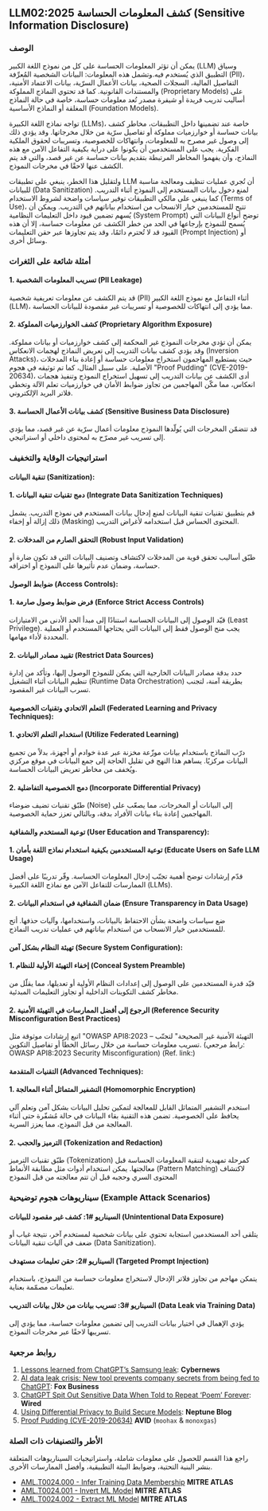 ## LLM02:2025 كشف المعلومات الحساسة (Sensitive Information Disclosure)

### الوصف

يمكن أن تؤثر المعلومات الحساسة على كل من نموذج اللغة الكبير (LLM) وسياق التطبيق الذي يُستخدم فيه.وتشمل هذه المعلومات: البيانات الشخصية المُعرِّفة (PII)، التفاصيل المالية، السجلات الصحية، بيانات الأعمال السرّية، بيانات الاعتماد الأمنية، والمستندات القانونية. كما قد تحتوي النماذج المملوكة (Proprietary Models) على أساليب تدريب فريدة أو شيفرة مصدر تُعد معلومات حساسة، خاصة في حالة النماذج المغلقة أو النماذج الأساسية (Foundation Models).

تواجه نماذج اللغة الكبيرة (LLMs)، خاصة عند تضمينها داخل التطبيقات، مخاطر كشف بيانات حساسة أو خوارزميات مملوكة أو تفاصيل سرّية من خلال مخرجاتها. وقد يؤدي ذلك إلى وصول غير مصرح به للمعلومات، وانتهاكات للخصوصية، وتسريبات لحقوق الملكية الفكرية. يجب على المستخدمين أن يكونوا على دراية بكيفية التفاعل الآمن مع هذه النماذج، وأن يفهموا المخاطر المرتبطة بتقديم بيانات حساسة عن غير قصد، والتي قد يتم الكشف عنها لاحقًا في مخرجات النموذج.

ولتقليل هذا الخطر، ينبغي على تطبيقات LLM أن تُجري عمليات تنظيف ومعالجة مناسبة للبيانات (Data Sanitization) لمنع دخول بيانات المستخدم إلى النموذج أثناء التدريب. كما ينبغي على مالكي التطبيقات توفير سياسات واضحة لشروط الاستخدام (Terms of Use)، تتيح للمستخدمين خيار الانسحاب من استخدام بياناتهم في التدريب. ويمكن أن يُسهم تضمين قيود داخل التعليمات النظامية (System Prompt) توضح أنواع البيانات التي يُسمح للنموذج بإرجاعها في الحد من خطر الكشف عن معلومات حساسة، إلا أن هذه القيود قد لا تُحترم دائمًا، وقد يتم تجاوزها عبر حقن التعليمات (Prompt Injection) أو وسائل أخرى.

### أمثلة شائعة على الثغرات

#### 1. تسريب المعلومات الشخصية (PII Leakage)
قد يتم الكشف عن معلومات تعريفية شخصية (PII) أثناء التفاعل مع نموذج اللغة الكبير (LLM)، مما يؤدي إلى انتهاكات للخصوصية أو تسريبات غير مقصودة للبيانات الحساسة.

#### 2. كشف الخوارزميات المملوكة (Proprietary Algorithm Exposure)
يمكن أن تؤدي مخرجات النموذج غير المحكمة إلى كشف خوارزميات أو بيانات مملوكة. وقد يؤدي كشف بيانات التدريب إلى تعريض النماذج لهجمات الانعكاس (Inversion Attacks)، حيث يستطيع المهاجمون استخراج معلومات حساسة أو إعادة بناء المدخلات الأصلية.
على سبيل المثال، كما تم توثيقه في هجوم "Proof Pudding" (CVE-2019-20634)، أدى الكشف عن بيانات التدريب إلى تسهيل استخراج النموذج وتنفيذ هجمات انعكاس، مما مكّن المهاجمين من تجاوز ضوابط الأمان في خوارزميات تعلم الآلة وتخطي فلاتر البريد الإلكتروني.

#### 3. كشف بيانات الأعمال الحساسة (Sensitive Business Data Disclosure)
قد تتضمّن المخرجات التي يُولّدها النموذج معلومات أعمال سرّية عن غير قصد، مما يؤدي إلى تسريب غير مصرّح به لمحتوى داخلي أو استراتيجي.


### استراتيجيات الوقاية والتخفيف

#### تنقية البيانات (Sanitization):

#### 1. دمج تقنيات تنقية البيانات (Integrate Data Sanitization Techniques)
قم بتطبيق تقنيات تنقية البيانات لمنع إدخال بيانات المستخدم في نموذج التدريب. يشمل ذلك إزالة أو إخفاء (Masking) المحتوى الحساس قبل استخدامه لأغراض التدريب.

#### 2. التحقق الصارم من المدخلات (Robust Input Validation)
طبّق أساليب تحقق قوية من المدخلات لاكتشاف وتصنيف البيانات التي قد تكون ضارة أو حساسة، وضمان عدم تأثيرها على النموذج أو اختراقه.

#### ضوابط الوصول (Access Controls):

#### 1. فرض ضوابط وصول صارمة (Enforce Strict Access Controls)
قيّد الوصول إلى البيانات الحساسة استنادًا إلى مبدأ الحد الأدنى من الامتيازات (Least Privilege).
يجب منح الوصول فقط إلى البيانات التي يحتاجها المستخدم أو العملية المحددة لأداء مهامها.

#### 2. تقييد مصادر البيانات (Restrict Data Sources)
حدد بدقة مصادر البيانات الخارجية التي يمكن للنموذج الوصول إليها، وتأكد من إدارة تنظيم البيانات أثناء التشغيل (Runtime Data Orchestration) بطريقة آمنة، لتجنب تسرب البيانات غير المقصود.

#### التعلم الاتحادي وتقنيات الخصوصية (Federated Learning and Privacy Techniques):

#### 1. استخدام التعلم الاتحادي (Utilize Federated Learning)
درّب النماذج باستخدام بيانات موزّعة مخزنة عبر عدة خوادم أو أجهزة، بدلاً من تجميع البيانات مركزيًا.
يساهم هذا النهج في تقليل الحاجة إلى جمع البيانات في موقع مركزي ويُخفف من مخاطر تعريض البيانات الحساسة.

#### 2. دمج الخصوصية التفاضلية (Incorporate Differential Privacy)
طبّق تقنيات تضيف ضوضاء (Noise) إلى البيانات أو المخرجات، مما يصعّب على المهاجمين إعادة بناء بيانات الأفراد بدقة، وبالتالي تعزز حماية الخصوصية.

#### توعية المستخدم والشفافية (User Education and Transparency):

#### 1. توعية المستخدمين بكيفية استخدام نماذج اللغة بأمان (Educate Users on Safe LLM Usage)
قدّم إرشادات توضح أهمية تجنّب إدخال المعلومات الحساسة.
وفّر تدريبًا على أفضل الممارسات للتفاعل الآمن مع نماذج اللغة الكبيرة (LLMs).

#### 2. ضمان الشفافية في استخدام البيانات (Ensure Transparency in Data Usage)
ضع سياسات واضحة بشأن الاحتفاظ بالبيانات، واستخدامها، وآليات حذفها.
أتح للمستخدمين خيار الانسحاب من استخدام بياناتهم في عمليات تدريب النماذج.

#### تهيئة النظام بشكل آمن (Secure System Configuration):

#### 1. إخفاء التهيئة الأولية للنظام (Conceal System Preamble)
قيّد قدرة المستخدمين على الوصول إلى إعدادات النظام الأولية أو تعديلها، مما يقلّل من مخاطر كشف التكوينات الداخلية أو تجاوز التعليمات المبدئية.
#### 2. الرجوع إلى أفضل الممارسات في التهيئة الأمنية (Reference Security Misconfiguration Best Practices)
اتبع إرشادات موثوقة مثل "OWASP API8:2023 – التهيئة الأمنية غير الصحيحة" لتجنّب تسريب معلومات حساسة من خلال رسائل الخطأ أو تفاصيل التكوين.
(رابط مرجعي: OWASP API8:2023 Security Misconfiguration)
  (Ref. link:[](https://owasp.org/API-Security/editions/2023/en/0xa8-security-misconfiguration/))

#### التقنيات المتقدمة (Advanced Techniques):

#### 1. التشفير المتماثل أثناء المعالجة (Homomorphic Encryption)
استخدم التشفير المتماثل القابل للمعالجة لتمكين تحليل البيانات بشكل آمن وتعلم آلي يحافظ على الخصوصية.
تضمن هذه التقنية بقاء البيانات في حالة مُشفّرة حتى أثناء المعالجة من قبل النموذج، مما يعزز السرية.
#### 2. الترميز والحجب (Tokenization and Redaction)
طبّق تقنيات الترميز (Tokenization) كمرحلة تمهيدية لتنقية المعلومات الحساسة قبل معالجتها.
يمكن استخدام أدوات مثل مطابقة الأنماط (Pattern Matching) لاكتشاف المحتوى السري وحجبه قبل أن تتم معالجته من قبل النموذج
### سيناريوهات هجوم توضيحية (Example Attack Scenarios)

#### السيناريو #1: كشف غير مقصود للبيانات (Unintentional Data Exposure)
يتلقى أحد المستخدمين استجابة تحتوي على بيانات شخصية لمستخدم آخر، نتيجة غياب أو ضعف في آليات تنقية البيانات (Data Sanitization).

#### السيناريو #2: حقن تعليمات مستهدف (Targeted Prompt Injection)
يتمكن مهاجم من تجاوز فلاتر الإدخال لاستخراج معلومات حساسة من النموذج، باستخدام تعليمات مصمّمة بعناية.

#### السيناريو #3: تسريب بيانات من خلال بيانات التدريب (Data Leak via Training Data)
يؤدي الإهمال في اختيار بيانات التدريب إلى تضمين معلومات حساسة، مما يؤدي إلى تسريبها لاحقًا عبر مخرجات النموذج.

### روابط مرجعية

1. [Lessons learned from ChatGPT’s Samsung leak](https://cybernews.com/security/chatgpt-samsung-leak-explained-lessons/): **Cybernews**
2. [AI data leak crisis: New tool prevents company secrets from being fed to ChatGPT](https://www.foxbusiness.com/politics/ai-data-leak-crisis-prevent-company-secrets-chatgpt): **Fox Business**
3. [ChatGPT Spit Out Sensitive Data When Told to Repeat ‘Poem’ Forever](https://www.wired.com/story/chatgpt-poem-forever-security-roundup/): **Wired**
4. [Using Differential Privacy to Build Secure Models](https://neptune.ai/blog/using-differential-privacy-to-build-secure-models-tools-methods-best-practices): **Neptune Blog**
5. [Proof Pudding (CVE-2019-20634)](https://avidml.org/database/avid-2023-v009/) **AVID** (`moohax` & `monoxgas`)

### الأطر والتصنيفات ذات الصلة

راجع هذا القسم للحصول على معلومات شاملة، واستراتيجيات السيناريوهات المتعلقة بنشر البنية التحتية، وضوابط البيئة التطبيقية، وأفضل الممارسات الأخرى.

- [AML.T0024.000 - Infer Training Data Membership](https://atlas.mitre.org/techniques/AML.T0024.000) **MITRE ATLAS**
- [AML.T0024.001 - Invert ML Model](https://atlas.mitre.org/techniques/AML.T0024.001) **MITRE ATLAS**
- [AML.T0024.002 - Extract ML Model](https://atlas.mitre.org/techniques/AML.T0024.002) **MITRE ATLAS**
